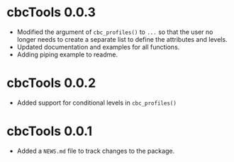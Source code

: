 # cbcTools 0.0.3

- Modified the argument of `cbc_profiles()` to `...` so that the user no longer needs to create a separate list to define the attributes and levels.
- Updated documentation and examples for all functions.
- Adding piping example to readme.

# cbcTools 0.0.2

- Added support for conditional levels in `cbc_profiles()`

# cbcTools 0.0.1

- Added a `NEWS.md` file to track changes to the package.
